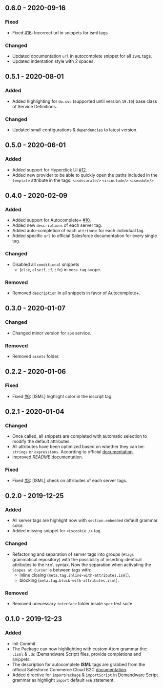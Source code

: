 ## 0.6.0 - 2020-09-16

### Fixed

-   Fixed [#16](https://github.com/matteobertoldo/language-sfcc/issues/16): Incorrect url in snippets for isml tags

### Changed

-   Updated documentation `url` in autocomplete snippet for all `ISML` tags.
-   Updated indentation style with 2 spaces.

## 0.5.1 - 2020-08-01

### Added

-   Added highlighting for `dw.svc` (supported until version `19.10`) base class of Service Definitions.

### Changed

-   Updated small configurations &amp; `dependencies` to latest version.

## 0.5.0 - 2020-06-01

### Added

-   Added support for Hyperclick UI [#12](https://github.com/matteobertoldo/language-sfcc/issues/12).
-   Added new provider to be able to quickly open the paths included in the `template` attribute in the tags: `<isdecorate/>` `<isinclude/>` `<ismodule/>`

## 0.4.0 - 2020-02-09

### Added

-   Added support for Autocomplete&plus; [#10](https://github.com/matteobertoldo/language-sfcc/issues/10).
-   Added new `descriptions` of each server tag.
-   Added auto-completion of each `attribute` for each individual tag.
-   Added specific `url` to official Salesforce documentation for every single tag.

### Changed

-   Disabled all `conditional` snippets
    -   (`else`, `elseif`, `if`, `ife`) in `meta.tag` scope.

### Removed

-   Removed `description` in all snippets in favor of Autocomplete+.

## 0.3.0 - 2020-01-07

### Changed

-   Changed minor version for `apm` service.

### Removed

-   Removed `assets` folder.

## 0.2.2 - 2020-01-06

### Fixed

-   Fixed [#6](https://github.com/matteobertoldo/language-sfcc/issues/6): &#91;ISML&#93; highlight color in the isscript tag.

## 0.2.1 - 2020-01-04

### Changed

-   Once called, all snippets are completed with automatic selection to modify the default attributes.
-   All attributes have been optimized based on whether they can be: `strings` or `expressions`. According to official [documentation](https://documentation.b2c.commercecloud.salesforce.com/DOC2/topic/com.demandware.dochelp/ISML/ISML.html).
-   Improved _README_ documentation.

### Fixed

-   Fixed [#3](https://github.com/matteobertoldo/language-sfcc/issues/3): &#91;ISML&#93; check on attributes of each server tags.

## 0.2.0 - 2019-12-25

### Added

-   All server tags are highlight now with `section.embedded` default grammar color.
-   Added missing snippet for `<iscookie />` tag.

### Changed

-   Refactoring and separation of server tags into groups (`#tags` grammatical repository) with the possibility of inserting identical attributes to the `html` syntax. Now the separation when activating the `Scopes at Cursor` is between tags with:
    -   inline closing (`meta.tag.inline-with-attributes.isml`).
    -   blocking (`meta.tag.block-with-attributes.isml`).

### Removed

-   Removed unecessary `interface` folder inside `spec` test suite.

## 0.1.0 - 2019-12-23

### Added

-   Init Commit
-   The Package can now highlighting with custom Atom grammar the: `.isml` &amp; `.ds` (Demandware Script) files, provide completions and snippets.
-   The description for autocomplete **ISML** tags are grabbed from the official Salesforce Commerce Cloud B2C [documentation](https://documentation.b2c.commercecloud.salesforce.com/DOC2/topic/com.demandware.dochelp/ISML/ISML.html).
-   Added directive for `importPackage` & `importScript` in Demandware Script grammar as highlight `import` default `es6` statement.
